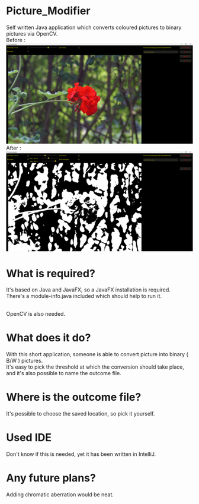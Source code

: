 # Picture_Modifier
Self written Java application which converts coloured pictures to binary pictures via OpenCV.
<br/>Before :
![Pic_Before](https://raw.githubusercontent.com/Nariwan/Picture_Modifier/main/Pic_Before.png)
<br/>After :
![Preview](https://raw.githubusercontent.com/Nariwan/Picture_Modifier/main/Preview.png)

# What is required?
It's based on Java and JavaFX, so a JavaFX installation is required.
<br/>There's a module-info.java included which should help to run it.

<br/>OpenCV is also needed.

# What does it do?
With this short application, someone is able to convert picture into binary ( B/W ) pictures.
<br/>It's easy to pick the threshold at which the conversion should take place, and it's also
possible to name the outcome file.

# Where is the outcome file?
It's possible to choose the saved location, so pick it yourself.

# Used IDE
  Don't know if this is needed, yet it has been written in IntelliJ.
  
# Any future plans?
  Adding chromatic aberration would be neat.
  <br/> 
